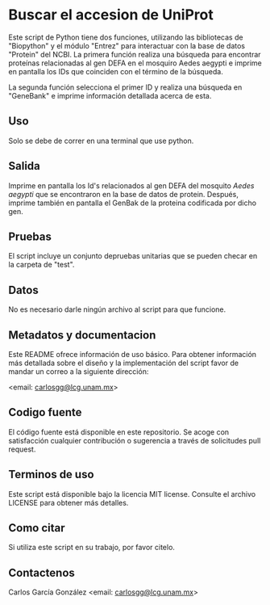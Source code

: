 # Buscar el accesion de UniProt

Este script de Python tiene dos funciones, utilizando las bibliotecas de "Biopython" y el módulo "Entrez" 
para interactuar con la base de datos "Protein" del NCBI. La primera función realiza una búsqueda para
encontrar proteínas relacionadas al gen DEFA en el mosquiro Aedes aegypti
e imprime en pantalla los IDs que coinciden con el término de la búsqueda.

La segunda función selecciona el primer ID y realiza una búsqueda en 
"GeneBank" e imprime información detallada acerca de esta.

## Uso

Solo se debe de correr en una terminal que use python.

## Salida

Imprime en pantalla los Id's relacionados al gen DEFA del mosquito *Aedes aegypti* que se encontraron 
en la base de datos de protein.
Después, imprime también en pantalla el GenBak de la proteina codificada por dicho gen.

## Pruebas

El script incluye un conjunto depruebas unitarias que se pueden checar en la carpeta de "test".

## Datos

No es necesario darle ningún archivo al script para que funcione.

## Metadatos y documentacion

Este README ofrece información de uso básico. Para obtener información más detallada sobre el diseño y la implementación del script favor de mandar un correo a la siguiente dirección:

<email: carlosgg@lcg.unam.mx>

## Codigo fuente

El código fuente está disponible en este repositorio. Se acoge con satisfacción cualquier contribución o sugerencia a través de solicitudes pull request.

## Terminos de uso

Este script está disponible bajo la licencia MIT license. Consulte el archivo LICENSE para obtener más detalles.

## Como citar

Si utiliza este script en su trabajo, por favor citelo.

## Contactenos

Carlos García González 
<email: carlosgg@lcg.unam.mx>
